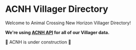 # ACNH Villager Directory 
Welcome to Animal Crossing New Horizon Villager Directory!

**We're using [ACNH API](http://acnhapi.com/) for all of our Villager data.**

🚧 ACNH is under construction 🚧